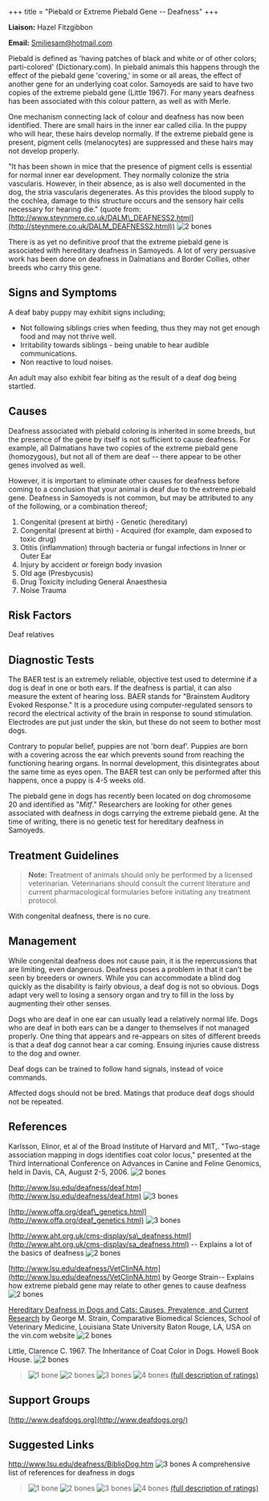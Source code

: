 +++
title = "Piebald or Extreme Piebald Gene -- Deafness"
+++

**Liaison:** Hazel Fitzgibbon

**Email:** <Smiliesam@hotmail.com>



Piebald is defined as 'having patches of black and white or of other
colors; parti-colored' (Dictionary.com).  In piebald animals this
happens through the effect of the piebald gene 'covering,' in some or
all areas, the effect of another gene for an underlying coat color.
Samoyeds are said to have two copies of the extreme piebald gene (Little
1967).  For many years deafness has been associated with this colour
pattern, as well as with Merle.

One mechanism connecting lack of colour and deafness has now been
identified.  There are small hairs in the inner ear called cilia. In the
puppy who will hear, these hairs develop normally.  If the extreme
piebald gene is present, pigment cells (melanocytes) are suppressed and
these hairs may not develop properly.

"It has been shown in mice that the presence of pigment cells is
essential for normal inner ear development.  They normally colonize the
stria vascularis.  However, in their absence, as is also well documented
in the dog, the stria vascularis degenerates.  As this provides the
blood supply to the cochlea, damage to this structure occurs and the
sensory hair cells necessary for hearing die." (quote from:
[http://www.steynmere.co.uk/DALM\_DEAFNESS2.html](http://steynmere.co.uk/DALM_DEAFNESS2.html))
![2 bones](/img/2-bones.gif)

There is as yet no definitive proof that the extreme piebald gene is
associated with hereditary deafness in Samoyeds.  A lot of very
persuasive work has been done on deafness in Dalmatians and Border
Collies, other breeds who carry this gene.



Signs and Symptoms
------------------

A deaf baby puppy may exhibit signs including;

-   Not following siblings cries when feeding, thus they may not get
    enough food and may not thrive well.
-   Irritability towards siblings - being unable to hear audible
    communications.
-   Non reactive to loud noises.

An adult may also exhibit fear biting as the result of a deaf dog being
startled.



Causes
------

Deafness associated with piebald coloring is inherited in some breeds,
but the presence of the gene by itself is not sufficient to cause
deafness.  For example, all Dalmatians have two copies of the extreme
piebald gene (homozygous), but not all of them are deaf -- there appear
to be other genes involved as well.

However, it is important to eliminate other causes for deafness before
coming to a conclusion that your animal is deaf due to the extreme
piebald gene.  Deafness in Samoyeds is not common, but may be attributed
to any of the following, or a combination thereof;

1.  Congenital (present at birth) - Genetic (hereditary)
2.  Congenital (present at birth) - Acquired (for example, dam exposed
    to toxic drug)
3.  Otitis (inflammation) through bacteria or fungal infections in Inner
    or Outer Ear
4.  Injury by accident or foreign body invasion
5.  Old age (Presbycusis)
6.  Drug Toxicity including General Anaesthesia
7.  Noise Trauma



Risk Factors
------------

Deaf relatives

Diagnostic Tests
----------------

The BAER test is an extremely reliable, objective test used to determine
if a dog is deaf in one or both ears.  If the deafness is partial, it
can also measure the extent of hearing loss.  BAER stands for
"Brainstem Auditory Evoked Response." It is a procedure using
computer-regulated sensors to record the electrical activity of the
brain in response to sound stimulation. Electrodes are put just under
the skin, but these do not seem to bother most dogs.

Contrary to popular belief, puppies are not 'born deaf'. Puppies are
born with a covering across the ear which prevents sound from reaching
the functioning hearing organs. In normal development, this
disintegrates about the same time as eyes open.  The BAER test can only
be performed after this happens, once a puppy is 4-5 weeks old.

The piebald gene in dogs has recently been located on dog chromosome 20
and identified as "*Mitf*."  Researchers are looking for other genes
associated with deafness in dogs carrying the extreme piebald gene.  At
the time of writing, there is no genetic test for hereditary deafness
in Samoyeds.

Treatment Guidelines
--------------------

> **Note:** Treatment of animals should only be performed by a licensed
> veterinarian. Veterinarians should consult the current literature and
> current pharmacological formularies before initiating any treatment
> protocol.

With congenital deafness, there is no cure.

Management
----------

While congenital deafness does not cause pain, it is the repercussions
that are limiting, even dangerous. Deafness poses a problem in that it
can't be seen by breeders or owners. While you can accommodate a blind
dog quickly as the disability is fairly obvious, a deaf dog is not so
obvious.  Dogs adapt very well to losing a sensory organ and try to fill
in the loss by augmenting their other senses.

Dogs who are deaf in one ear can usually lead a relatively normal life.
Dogs who are deaf in both ears can be a danger to themselves if not
managed properly. One thing that appears and re-appears on sites of
different breeds is that a deaf dog cannot hear a car coming. Ensuing
injuries cause distress to the dog and owner.

Deaf dogs can be trained to follow hand signals, instead of voice
commands.

Affected dogs should not be bred.  Matings that produce deaf dogs should
not be repeated.



References
----------

Karlsson, Elinor, et al of the Broad Institute of Harvard and MIT,.
"Two-stage association mapping in dogs identifies coat color locus,"
presented at the Third International Conference on Advances in Canine
and Feline Genomics, held in Davis, CA, August 2-5, 2006.  ![2
bones](/img/2-bones.gif)

[http://www.lsu.edu/deafness/deaf.htm](http://www.lsu.edu/deafness/deaf.htm)
 ![3 bones](/img/3-bones.gif)



[http://www.offa.org/deaf\_genetics.html](http://www.offa.org/deaf_genetics.html)
![3 bones](/img/3-bones.gif)



[http://www.aht.org.uk/cms-display/sa\_deafness.html](http://www.aht.org.uk/cms-display/sa_deafness.html)
\--
Explains a lot of the basics of deafness ![2 bones](/img/2-bones.gif)



[http://www.lsu.edu/deafness/VetClinNA.htm](http://www.lsu.edu/deafness/VetClinNA.htm)
by George Strain\-- Explains how extreme piebald gene may relate to
other genes to cause deafness ![2 bones](/img/2-bones.gif)

[Hereditary Deafness in Dogs and Cats: Causes, Prevalence, and Current
Research](http://www.vin.com/proceedings/Proceedings.plx?CID=TUFTSBG2003&PID=pr05095&O=Generic "external-link")
by George M. Strain, Comparative Biomedical Sciences, School of
Veterinary Medicine, Louisiana State University Baton Rouge, LA, USA on
the vin.com website
 ![2 bones](/img/2-bones.gif)



Little, Clarence C.  1967.  The Inheritance of Coat Color in Dogs.
Howell Book House. ![2 bones](/img/2-bones.gif)






> ![1 bone](/img/1-bone.gif)
> ![2 bones](/img/2-bones.gif)
> ![3 bones](/img/3-bones.gif)
> ![4 bones](/img/4-bones.gif)
> [(full description of ratings)](/diseases/ratings-what-do-they-mean)

Support Groups
--------------

[http://www.deafdogs.org](http://www.deafdogs.org/)

Suggested Links
---------------



<http://www.lsu.edu/deafness/BiblioDog.htm>  ![3
bones](/img/3-bones.gif)
A comprehensive list of references for deafness in dogs





> ![1 bone](/img/1-bone.gif)
> ![2 bones](/img/2-bones.gif)
> ![3 bones](/img/3-bones.gif)
> ![4 bones](/img/4-bones.gif)
> [(full description of ratings)](/diseases/ratings-what-do-they-mean)


